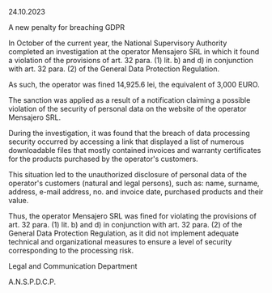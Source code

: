 24.10.2023

A new penalty for breaching GDPR

In October of the current year, the National Supervisory Authority completed an investigation at the operator Mensajero SRL in which it found a violation of the provisions of art. 32 para. (1) lit. b) and d) in conjunction with art. 32 para. (2) of the General Data Protection Regulation.

As such, the operator was fined 14,925.6 lei, the equivalent of 3,000 EURO.

The sanction was applied as a result of a notification claiming a possible violation of the security of personal data on the website of the operator Mensajero SRL.

During the investigation, it was found that the breach of data processing security occurred by accessing a link that displayed a list of numerous downloadable files that mostly contained invoices and warranty certificates for the products purchased by the operator's customers.

This situation led to the unauthorized disclosure of personal data of the operator's customers (natural and legal persons), such as: name, surname, address, e-mail address, no. and invoice date, purchased products and their value.

Thus, the operator Mensajero SRL was fined for violating the provisions of art. 32 para. (1) lit. b) and d) in conjunction with art. 32 para. (2) of the General Data Protection Regulation, as it did not implement adequate technical and organizational measures to ensure a level of security corresponding to the processing risk.

Legal and Communication Department

A.N.S.P.D.C.P.
